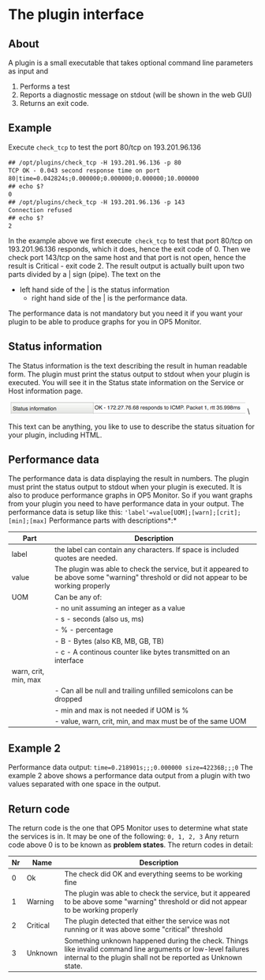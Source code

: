 # The plugin interface

## About

A plugin is a small executable that takes optional command line parameters as input and

1. Performs a test
2. Reports a diagnostic message on stdout (will be shown in the web GUI)
3. Returns an exit code.

## Example

Execute `check_tcp` to test the port 80/tcp on 193.201.96.136

``` {.bash}
## /opt/plugins/check_tcp -H 193.201.96.136 -p 80
TCP OK - 0.043 second response time on port 80|time=0.042824s;0.000000;0.000000;0.000000;10.000000
## echo $?
0
## /opt/plugins/check_tcp -H 193.201.96.136 -p 143
Connection refused
## echo $?
2
```

 In the example above we first execute` check_tcp` to test that port 80/tcp on 193.201.96.136 responds, which it does, hence the exit code of 0.
 Then we check port 143/tcp on the same host and that port is not open, hence the result is Critical - exit code 2.
 The result output is actually built upon two parts divided by a | sign (pipe). The text on the

- left hand side of the | is the status information
  - right hand side of the | is the performance data.

The performance data is not mandatory but you need it if you want your plugin to be able to produce graphs for you in OP5 Monitor.

## Status information

The Status information is the text describing the result in human readable form. The plugin must print the status output to stdout when your plugin is executed.
 You will see it in the Status state information on the Service or Host information page.

![](images/16482419/19235818.png) \


 This text can be anything, you like to use to describe the status situation for your plugin, including HTML.

## Performance data

The performance data is data displaying the result in numbers. The plugin must print the status output to stdout when your plugin is executed. It is also to produce performance graphs in OP5 Monitor.
 So if you want graphs from your plugin you need to have performance data in your output.
 The performance data is setup like this:
 `'label'=value[UOM];[warn];[crit];[min];[max]`
 Performance parts with descriptions*:*

| Part                 | Description                                                                                                                             |
|----------------------|-----------------------------------------------------------------------------------------------------------------------------------------|
| label                | the label can contain any characters. If space is included quotes are needed.                                                           |
| value                | The plugin was able to check the service, but it appeared to be above some "warning" threshold or did not appear to be working properly |
| UOM                  | Can be any of:                                                                                                                          |
|                      |  - no unit assuming an integer as a value                                                                                               |
|                      |  - s - seconds (also us, ms)                                                                                                            |
|                      |  - % - percentage                                                                                                                       |
|                      |  - B - Bytes (also KB, MB, GB, TB)                                                                                                      |
|                      |  - c - A continous counter like bytes transmitted on an interface                                                                       |
| warn, crit, min, max |                                                                                                                                         |
|                      |  - Can all be null and trailing unfilled semicolons can be dropped                                                                      |
|                      |  - min and max is not needed if UOM is %                                                                                                |
|                      |  - value, warn, crit, min, and max must be of the same UOM                                                                              |
## Example 2

Performance data output:
 `time=0.218901s;;;0.000000 size=42236B;;;0`
 The example 2 above shows a performance data output from a plugin with two values separated with one space in the output.

## Return code

The return code is the one that OP5 Monitor uses to determine what state the services is in. It may be one of the following:
 `0, 1, 2, 3`
 Any return code above 0 is to be known as **problem states**.
 The return codes in detail:

| Nr | Name     | Description                                                                                                                                                                  |
|----|----------|------------------------------------------------------------------------------------------------------------------------------------------------------------------------------|
| 0  | Ok       | The check did OK and everything seems to be working fine                                                                                                                     |
| 1  | Warning  | The plugin was able to check the service, but it appeared to be above some "warning" threshold or did not appear to be working properly                                      |
| 2  | Critical | The plugin detected that either the service was not running or it was above some "critical" threshold                                                                        |
| 3  | Unknown  | Something unknown happened during the check. Things like invalid command line arguments or low-level failures internal to the plugin shall not be reported as Unknown state. |
